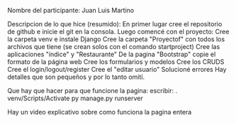 Nombre del participante: Juan Luis Martino

Descripcion de lo que hice (resumido):
    En primer lugar cree el repositorio de github e inicie el git en la consola. 
    Luego comencé con el proyecto:
            Cree la carpeta venv e instale Django
            Cree la carpeta "Proyectof" con todos los archivos que tiene (se crean solos con el comando startproject)
            Cree las aplicaciones "índice" y "Restaurante"
            De la pagina "Bootstrap" copie el formato de la página web
            Cree los formularios y modelos
            Cree los CRUDS
            Cree el login/logout/register
            Cree el "editar usuario"
            Solucioné errores
    Hay detalles que son pequeños y por lo tanto omití.


Que hay que hacer para que funcione la pagina:
escribir:
    . venv/Scripts/Activate
    py manage.py runserver

Hay un video explicativo sobre como funciona la pagina entera
